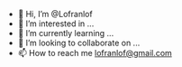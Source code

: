 - 👋 Hi, I’m @Lofranlof
- 👀 I’m interested in ...
- 🌱 I’m currently learning ...
- 💞️ I’m looking to collaborate on ...
- 📫 How to reach me lofranlof@gmail.com

<!---
Lofranlof/Lofranlof is a ✨ special ✨ repository because its `README.md` (this file) appears on your GitHub profile.
You can click the Preview link to take a look at your changes.
--->
